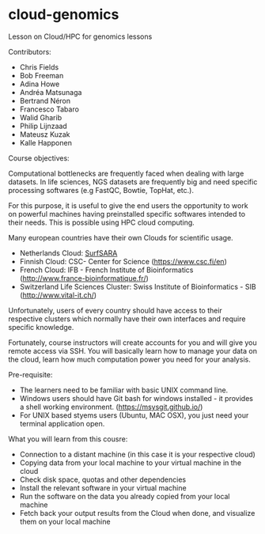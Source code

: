 # cloud-genomics
Lesson on Cloud/HPC for genomics lessons

Contributors:
* Chris Fields
* Bob Freeman
* Adina Howe
* Andréa Matsunaga
* Bertrand Néron
* Francesco Tabaro
* Walid Gharib
* Philip Lijnzaad
* Mateusz Kuzak
* Kalle Happonen

Course objectives:

Computational bottlenecks are frequently faced when dealing with large datasets. In life sciences, NGS datasets are frequently big and need specific processing softwares (e.g FastQC, Bowtie, TopHat, etc.).

For this purpose, it is useful to give the end users the opportunity to work on powerful machines having preinstalled specific softwares intended to their needs. This is possible using HPC cloud computing.

Many european countries have their own Clouds for scientific usage.

* Netherlands Cloud: [SurfSARA](https://surfsara.nl/systems/hpc-cloud)
* Finnish Cloud: CSC- Center for Science (https://www.csc.fi/en)
* French Cloud: IFB - French Institute of Bioinformatics (http://www.france-bioinformatique.fr/)
* Switzerland Life Sciences Cluster: Swiss Institute of Bioinformatics - SIB (http://www.vital-it.ch/)

Unfortunately, users of every country should have access to their respective clusters which normally have their own interfaces and require specific knowledge.

Fortunately, course instructors will create accounts for you and will give you remote access via SSH.
You will basically learn how to manage your data on the cloud, learn how much computation power you need for your analysis.

Pre-requisite:

* The learners need to be familiar with basic UNIX command line.
* Windows users should have Git bash for windows installed - it provides a shell working environment. (https://msysgit.github.io/)
* For UNIX based styems users (Ubuntu, MAC OSX), you just need your terminal application open.

What you will learn from this cousre:

* Connection to a distant machine (in this case it is your respective cloud)
* Copying data from your local machine to your virtual machine in the cloud
* Check disk space, quotas and other dependencies
* Install the relevant software in your virtual machine
* Run the software on the data you already copied from your local machine
* Fetch back your output results from the Cloud when done, and visualize them on your local machine




